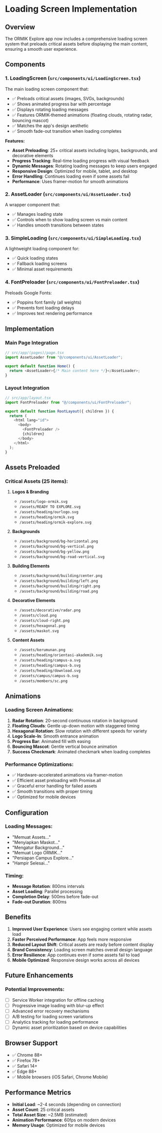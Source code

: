 # Loading Screen Implementation

## Overview

The ORMIK Explore app now includes a comprehensive loading screen system that preloads critical assets before displaying the main content, ensuring a smooth user experience.

## Components

### 1. LoadingScreen (`src/components/ui/LoadingScreen.tsx`)

The main loading screen component that:

- ✅ Preloads critical assets (images, SVGs, backgrounds)
- ✅ Shows animated progress bar with percentage
- ✅ Displays rotating loading messages
- ✅ Features ORMIK-themed animations (floating clouds, rotating radar, bouncing mascot)
- ✅ Matches the app's design aesthetic
- ✅ Smooth fade-out transition when loading completes

**Features:**

- **Asset Preloading**: 25+ critical assets including logos, backgrounds, and decorative elements
- **Progress Tracking**: Real-time loading progress with visual feedback
- **Dynamic Messages**: Rotating loading messages to keep users engaged
- **Responsive Design**: Optimized for mobile, tablet, and desktop
- **Error Handling**: Continues loading even if some assets fail
- **Performance**: Uses framer-motion for smooth animations

### 2. AssetLoader (`src/components/ui/AssetLoader.tsx`)

A wrapper component that:

- ✅ Manages loading state
- ✅ Controls when to show loading screen vs main content
- ✅ Handles smooth transitions between states

### 3. SimpleLoading (`src/components/ui/SimpleLoading.tsx`)

A lightweight loading component for:

- ✅ Quick loading states
- ✅ Fallback loading screens
- ✅ Minimal asset requirements

### 4. FontPreloader (`src/components/ui/FontPreloader.tsx`)

Preloads Google Fonts:

- ✅ Poppins font family (all weights)
- ✅ Prevents font loading delays
- ✅ Improves text rendering performance

## Implementation

### Main Page Integration

```typescript
// src/app/(pages)/page.tsx
import AssetLoader from "@/components/ui/AssetLoader";

export default function Home() {
  return <AssetLoader>{/* Main content here */}</AssetLoader>;
}
```

### Layout Integration

```typescript
// src/app/layout.tsx
import FontPreloader from "@/components/ui/FontPreloader";

export default function RootLayout({ children }) {
  return (
    <html lang="id">
      <body>
        <FontPreloader />
        {children}
      </body>
    </html>
  );
}
```

## Assets Preloaded

### Critical Assets (25 items):

1. **Logos & Branding**

   - `/assets/logo-ormik.svg`
   - `/assets/READY TO EXPLORE.svg`
   - `/assets/heading/ourlogo.svg`
   - `/assets/heading/ormik.svg`
   - `/assets/heading/ormik-explore.svg`

2. **Backgrounds**

   - `/assets/background/bg-horizontal.png`
   - `/assets/background/bg-vertical.png`
   - `/assets/background/bg-yellow.png`
   - `/assets/background/bg-road-vertical.svg`

3. **Building Elements**

   - `/assets/background/building/center.png`
   - `/assets/background/building/left.png`
   - `/assets/background/building/right.png`
   - `/assets/background/building/road.png`

4. **Decorative Elements**

   - `/assets/decorative/radar.png`
   - `/assets/cloud.png`
   - `/assets/cloud-right.png`
   - `/assets/hexagonal.png`
   - `/assets/maskot.svg`

5. **Content Assets**
   - `/assets/kerumunan.png`
   - `/assets/heading/orientasi-akademik.svg`
   - `/assets/heading/campus-a.svg`
   - `/assets/heading/campus-b.svg`
   - `/assets/heading/download.svg`
   - `/assets/campus/campus-b.svg`
   - `/assets/members/sc.png`

## Animations

### Loading Screen Animations:

1. **Radar Rotation**: 20-second continuous rotation in background
2. **Floating Clouds**: Gentle up-down motion with staggered timing
3. **Hexagonal Rotation**: Slow rotation with different speeds for variety
4. **Logo Scale-In**: Smooth entrance animation
5. **Progress Bar**: Animated fill with easing
6. **Bouncing Mascot**: Gentle vertical bounce animation
7. **Success Checkmark**: Animated checkmark when loading completes

### Performance Optimizations:

- ✅ Hardware-accelerated animations via framer-motion
- ✅ Efficient asset preloading with Promise.all
- ✅ Graceful error handling for failed assets
- ✅ Smooth transitions with proper timing
- ✅ Optimized for mobile devices

## Configuration

### Loading Messages:

- "Memuat Assets..."
- "Menyiapkan Maskot..."
- "Mengatur Background..."
- "Memuat Logo ORMIK..."
- "Persiapan Campus Explore..."
- "Hampir Selesai..."

### Timing:

- **Message Rotation**: 800ms intervals
- **Asset Loading**: Parallel processing
- **Completion Delay**: 500ms before fade-out
- **Fade-out Duration**: 800ms

## Benefits

1. **Improved User Experience**: Users see engaging content while assets load
2. **Faster Perceived Performance**: App feels more responsive
3. **Reduced Layout Shift**: Critical assets are ready before content display
4. **Brand Consistency**: Loading screen matches overall design language
5. **Error Resilience**: App continues even if some assets fail to load
6. **Mobile Optimized**: Responsive design works across all devices

## Future Enhancements

### Potential Improvements:

- [ ] Service Worker integration for offline caching
- [ ] Progressive image loading with blur-up effect
- [ ] Advanced error recovery mechanisms
- [ ] A/B testing for loading screen variations
- [ ] Analytics tracking for loading performance
- [ ] Dynamic asset prioritization based on device capabilities

## Browser Support

- ✅ Chrome 88+
- ✅ Firefox 78+
- ✅ Safari 14+
- ✅ Edge 88+
- ✅ Mobile browsers (iOS Safari, Chrome Mobile)

## Performance Metrics

- **Initial Load**: ~2-4 seconds (depending on connection)
- **Asset Count**: 25 critical assets
- **Total Asset Size**: ~2.5MB (estimated)
- **Animation Performance**: 60fps on modern devices
- **Memory Usage**: Optimized for mobile devices
